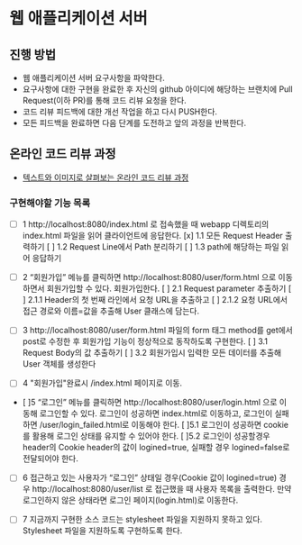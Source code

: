 # 웹 애플리케이션 서버
## 진행 방법
* 웹 애플리케이션 서버 요구사항을 파악한다.
* 요구사항에 대한 구현을 완료한 후 자신의 github 아이디에 해당하는 브랜치에 Pull Request(이하 PR)를 통해 코드 리뷰 요청을 한다.
* 코드 리뷰 피드백에 대한 개선 작업을 하고 다시 PUSH한다.
* 모든 피드백을 완료하면 다음 단계를 도전하고 앞의 과정을 반복한다.

## 온라인 코드 리뷰 과정
* [텍스트와 이미지로 살펴보는 온라인 코드 리뷰 과정](https://github.com/next-step/nextstep-docs/tree/master/codereview)

### 구현해야할 기능 목록
- [ ] 1 http://localhost:8080/index.html 로 접속했을 때 webapp 디렉토리의 index.html 파일을 읽어 클라이언트에 응답한다.
   [x] 1.1 모든 Request Header 출력하기
   [ ] 1.2 Request Line에서 Path 분리하기
   [ ] 1.3 path에 해당하는 파일 읽어 응답하기

- [ ] 2 “회원가입” 메뉴를 클릭하면 http://localhost:8080/user/form.html 으로 이동하면서 회원가입할 수 있다. 회원가입한다.
    [ ] 2.1 Request parameter 추출하기
    [ ] 2.1.1 Header의 첫 번째 라인에서 요청 URL을 추출하고
    [ ] 2.1.2 요청 URL에서 접근 경로와 이름=값을 추출해 User 클래스에 담는다.

- [ ] 3 http://localhost:8080/user/form.html 파일의 form 태그 method를 get에서 post로 수정한 후 회원가입 기능이 정상적으로 동작하도록 구현한다.
    [ ] 3.1 Request Body의 값 추출하기
   [ ] 3.2 회원가입시 입력한 모든 데이터를 추출해 User 객체를 생성한다

- [ ] 4 "회원가입"완료시 /index.html 페이지로 이동.

- [ ]5 “로그인” 메뉴를 클릭하면 http://localhost:8080/user/login.html 으로 이동해 로그인할 수 있다. 로그인이 성공하면 index.html로 이동하고, 로그인이 실패하면 /user/login_failed.html로 이동해야 한다.
    [ ]5.1 로그인이 성공하면 cookie를 활용해 로그인 상태를 유지할 수 있어야 한다.
    [ ]5.2 로그인이 성공할경우 header의 Cookie header의 값이 logined=true, 실패할 경우 logined=false로 전달되어야 한다.

- [ ] 6 접근하고 있는 사용자가 “로그인” 상태일 경우(Cookie 값이 logined=true) 경우 http://localhost:8080/user/list 로 접근했을 때 사용자 목록을 출력한다. 만약 로그인하지 않은 상태라면 로그인 페이지(login.html)로 이동한다.

- [ ] 7 지금까지 구현한 소스 코드는 stylesheet 파일을 지원하지 못하고 있다. Stylesheet 파일을 지원하도록 구현하도록 한다.

